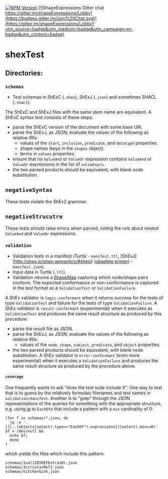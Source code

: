 [![NPM Version](https://badge.fury.io/js/shex.png)](https://npmjs.org/package/shex)
[![ShapeExpressions Gitter chat https://gitter.im/shapeExpressions/Lobby](https://badges.gitter.im/Join%20Chat.svg)](https://gitter.im/shapeExpressions/Lobby?utm_source=badge&utm_medium=badge&utm_campaign=pr-badge&utm_content=badge)

# shexTest

## Directories:
### `schemas`

* Test schemas in ShExC (`.shex`), ShExJ (`.json`) and sometimes SHACL (`.shacl`).

The ShExC and ShExJ files with the same stem name are equivalent.
A ShExC syntax test consists of these steps:

* parse the ShExC version of the document with some base URI.
* parse the ShExJ, as JSON; evaluate the values of the following as relative IRIs:
  * values of the `start`, `inclusion`, `predicate`, and `datatype` properties.
  * shape names (keys in the `shapes` object).
  * terms in `values` properties.
* ensure that no `ValueAnd` or `ValueOr` expression contains `ValueAnd` or `ValueOr` expressions in the list of `valueExprs`.
* the two parsed products should be equivalent, with blank node substitution.


## `negativeSyntax`
These tests violate the ShEx2 grammar.

## `negativeStrucutre`
These tests should raise errors when parsed, noting the rule about nested `ValueAnd` and `ValueOr` expressions.

### `validation`

* Validation tests in a manifest (Turtle - `manifest.ttl`, [ShExJ][http://shex.io/shex-semantics/#shexj) ([obselete primer](http://shex.io/shex-primer-20170327/ShExJ)) - `manifest.json`).
* Input data in Turtle (`.ttl`).
* Validation returns a [ShapeMap](https://shexspec.github.io/shape-map/) capturing which node/shape pairs conform. The expected conformance or non-conformance is captured in the test format as a `ValidationTest` or `ValidationFailure`. 

A ShEx validator is `logic-conformant` when it returns success for the tests of type `ValidationTest` and failure for the tests of type `ValidationFailure`.
A ShEx validator is `result-conformant` (experimental) when it executes as `ValidationTest` and produces the same result structure as produced by this procedure:
* parse the result file as JSON.
* parse the ShExJ, as JSON; evaluate the values of the following as relative IRIs:
  * values of the `node`, `shape`, `subject`, `predicate`, and `object` properties.
* the two parsed products should be equivalent, with blank node substitution.
A ShEx validator is `error-conformant` (even more experimental) when it executes a `ValidationFailure` and produces the same result structure as produced by the procedure above.

#### `coverage`

One frequently wants to ask "does the test suite include X".
One way to test that is to guess by the relatively formulaic filenames and test names in `validation/manifest`.
Another is to "grep" through the JSON representations of the queries for something with the appropriate structure, e.g. using [jq](https://stedolan.github.io/jq/) to `EachOf`s that include a pattern with a `min` cardinality of 0:

    (for f in schemas/*.json; do
      jq -e '.[]|..|objects|select(.type=="EachOf").expressions[]|select(.min==0)' $f > /dev/null &&
      echo $f;
      done
    )

which yields the files which include this pattern:

    schemas/1val1IRIREFExtra1Or.json
    schemas/3circularRef1.json
    schemas/kitchenSink.json

